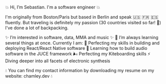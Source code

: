 💥   Hi, I’m Sebastian. I'm a software engineer 💥 

I'm originally from Boston/Paris but based in Berlin and speak 🇺🇸 🇫🇷 🇪🇸 fluently. But traveling is definitely my passion (30 countries visited so far! 🥳) 
I've done a lot of backpacking.

✨ I’m interested in software, data, MMA and music ✨
🌱 I’m always learning several things at once. Currently I am:
          🍎 Perfecting my skills in building and deploying React/React Native software
          🖤 Learning how to build audio software in the JUCE framework
          🌬 Perfecting my Kiteboarding skills
          ⚡️ Diving deeper into all facets of electronic synthesis

💧 You can find my contact information by downloading my resume on my website: chamley.dev 💧

